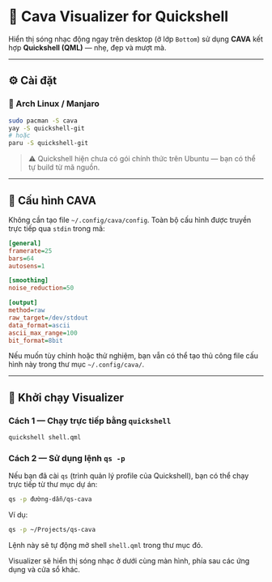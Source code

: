 # 🎵 Cava Visualizer for Quickshell

Hiển thị sóng nhạc động ngay trên desktop (ở lớp `Bottom`) sử dụng **CAVA** kết hợp **Quickshell (QML)** — nhẹ, đẹp và mượt mà.

---

## ⚙️ Cài đặt

### 🐧 Arch Linux / Manjaro

```bash
sudo pacman -S cava
yay -S quickshell-git
# hoặc
paru -S quickshell-git
```

> ⚠️ Quickshell hiện chưa có gói chính thức trên Ubuntu — bạn có thể tự build từ mã nguồn.

---

## 🧠 Cấu hình CAVA

Không cần tạo file `~/.config/cava/config`.
Toàn bộ cấu hình được truyền trực tiếp qua `stdin` trong mã:

```ini
[general]
framerate=25
bars=64
autosens=1

[smoothing]
noise_reduction=50

[output]
method=raw
raw_target=/dev/stdout
data_format=ascii
ascii_max_range=100
bit_format=8bit
```

Nếu muốn tùy chỉnh hoặc thử nghiệm, bạn vẫn có thể tạo thủ công file cấu hình này trong thư mục `~/.config/cava/`.

---

## 🚀 Khởi chạy Visualizer

### Cách 1 — Chạy trực tiếp bằng `quickshell`

```bash
quickshell shell.qml
```

### Cách 2 — Sử dụng lệnh `qs -p`

Nếu bạn đã cài `qs` (trình quản lý profile của Quickshell), bạn có thể chạy trực tiếp từ thư mục dự án:

```bash
qs -p đường-dẫn/qs-cava
```

Ví dụ:

```bash
qs -p ~/Projects/qs-cava
```

Lệnh này sẽ tự động mở shell `shell.qml` trong thư mục đó.

Visualizer sẽ hiển thị sóng nhạc ở dưới cùng màn hình, phía sau các ứng dụng và cửa sổ khác.

